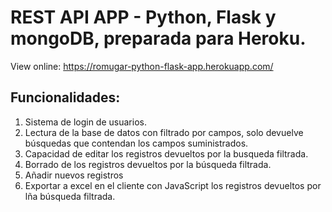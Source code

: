 # REST API APP - Python, Flask y mongoDB, preparada para Heroku.

View online: https://romugar-python-flask-app.herokuapp.com/

## Funcionalidades:

1. Sistema de login de usuarios.
2. Lectura de la base de datos con filtrado por campos, solo devuelve búsquedas que contendan los campos suministrados.
3. Capacidad de editar los registros devueltos por la busqueda filtrada.
4. Borrado de los registros devueltos por la búsqueda filtrada.
5. Añadir nuevos registros
6. Exportar a excel en el cliente con JavaScript los registros devueltos por lña búsqueda filtrada.
